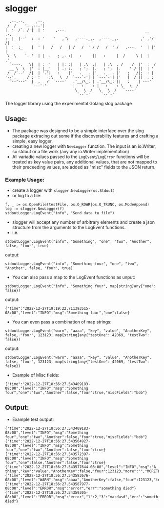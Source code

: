 # slogger
```
  .--.--.     ,--,                                                      
 /  /    '. ,--.'|                                                      
|  :  /`. / |  | :     ,---.                                    __  ,-. 
;  |  |--`  :  : '    '   ,'\   ,----._,.  ,----._,.          ,' ,'/ /| 
|  :  ;_    |  ' |   /   /   | /   /  ' / /   /  ' /   ,---.  '  | |' | 
 \  \    `. '  | |  .   ; ,. :|   :     ||   :     |  /     \ |  |   ,' 
  `----.   \|  | :  '   | |: :|   | .\  .|   | .\  . /    /  |'  :  /   
  __ \  \  |'  : |__'   | .; :.   ; ';  |.   ; ';  |.    ' / ||  | '    
 /  /`--'  /|  | '.'|   :    |'   .   . |'   .   . |'   ;   /|;  : |    
'--'.     / ;  :    ;\   \  /  `---`-'| | `---`-'| |'   |  / ||  , ;    
  `--'---'  |  ,   /  `----'   .'__/\_: | .'__/\_: ||   :    | ---'     
             ---`-'            |   :    : |   :    : \   \  /           
                                \   \  /   \   \  /   `----'            
                                 `--`-'     `--`-'                      
```
The logger library using the experimental Golang slog package

## Usage:
- The package was designed to be a simple interface over the slog package extracing out some if the discoverability features and crafting a simple, easy logger.
- creating a new logger with ```NewLogger``` function. The input is an io.Writer, so stdout or a file work (any any io.Writer implementation)
- All variadic values passed to the ```LogEvent```/```LogError``` functions will be treated as key value pairs, any additional values, that are not mapped to their preceeding values, are added as "misc" fields to the JSON return.

### Example Usage:
- create a logger with ```slogger.NewLogger(os.Stdout)```
- or log to a file:
```
f, _ := os.OpenFile(testFile, os.O_RDWR|os.O_TRUNC, os.ModeAppend)
log := slogger.NewLogger(f)
stdoutLogger.LogEvent("info", "Send data to file") 
```
- slogger will accept any number of arbitrary elements and create a json structure from the arguments to the LogEvent functions.
- i.e.
```
stdoutLogger.LogEvent("info", "Something", "one", "two", "Another", false, "four", true)
```
output:
```
stdoutLogger.LogEvent("info", "Something four", "one", "two", "Another", false, "four", true)
```

- You can also pass a map to  the LogEvent functions as unput:
```
stdoutLogger.LogEvent("info", "Something four", map[string]any{"one": false})
```
output: 
```
{"time":"2022-12-27T19:19:22.711393515-08:00","level":"INFO","msg":"Something four","one":false}
```
- You can even pass a combination of map strings:
```
stdoutLogger.LogEvent("warn", "aaaa", "key", "value", "AnotherKey", false, "four", 123123, map[string]any{"testOne": 42069, "testTwo": false})
```
output:
```
stdoutLogger.LogEvent("warn", "aaaa", "key", "value", "AnotherKey", false, "four", 123123, map[string]any{"testOne": 42069, "testTwo": false})
```

- Example of Misc fields:
```
{"time":"2022-12-27T18:56:27.543409183-08:00","level":"INFO","msg":"Something four","one":"two","Another":false,"four":true,"miscFields":"bob"}
```
## Output:
- Example test output:
```
{"time":"2022-12-27T18:56:27.543409183-08:00","level":"INFO","msg":"Something four","one":"two","Another":false,"four":true,"miscFields":"bob"}
{"time":"2022-12-27T18:56:27.543564927-08:00","level":"INFO","msg":"Something four","one":"two","Another":false,"four":true}
{"time":"2022-12-27T18:56:27.543572397-08:00","level":"INFO","msg":"Something four","one":false,"Another":false,"four":true}
{"time":"2022-12-27T18:56:27.543577644-08:00","level":"INFO","msg":"A thing","key":"value","AnotherKey":false,"four":123123,"more":"","MORETEST":123123,"TestAgain":false,"miscFields":123123}
{"time":"2022-12-27T18:56:27.543583676-08:00","level":"WARN","msg":"aaaa","AnotherKey":false,"four":123123,"testOne":42069,"testTwo":false,"key":"value"}
{"time":"2022-12-27T18:56:27.543587977-08:00","level":"ERROR","msg":"error","err":"something died"}
{"time":"2022-12-27T18:56:27.54359305-08:00","level":"ERROR","msg":"error","1":2,"3":"masdasd","err":"something died"}
```